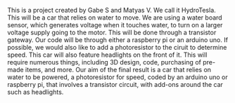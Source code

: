 This is a project created by Gabe S and Matyas V. We call it HydroTesla. This will be a car that relies on water to move. We are using a water board sensor, which generates voltage when it touches water, to turn on a larger voltage supply going to the motor. 
This will be done through a transistor gateway. Our code will be through either a raspberry pi or an arduino uno. If possible, we would also like to add a photoresistor to the ciruit to determine speed. This car will also feature headlights on the front of it. 
This will require numerous things, including 3D design, code, purchasing of pre-made items, and more. 
Our aim of the final result is a car that relies on water to be powered, a photoresistor for speed, coded by an arduino uno or raspberry pi, that involves a transistor circuit, with add-ons around the car such as headlights. 
